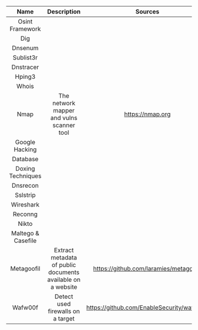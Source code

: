 |        Name        |                         Description                         |                  Sources                  |
|:------------------:|:-----------------------------------------------------------:|:-----------------------------------------:|
|  Osint Framework   |                                                             |                                           |
|        Dig         |                                                             |                                           |
|      Dnsenum       |                                                             |                                           |
|     Sublist3r      |                                                             |                                           |
|     Dnstracer      |                                                             |                                           |
|       Hping3       |                                                             |                                           |
|       Whois        |                                                             |                                           |
|        Nmap        |          The network mapper and vulns scanner tool          |             https://nmap.org              |
|   Google Hacking   |                                                             |                                           |
|      Database      |                                                             |                                           |
| Doxing Techniques  |                                                             |                                           |
|      Dnsrecon      |                                                             |                                           |
|      Sslstrip      |                                                             |                                           |
|     Wireshark      |                                                             |                                           |
|      Reconng       |                                                             |                                           |
|       Nikto        |                                                             |                                           |
| Maltego & Casefile |                                                             |                                           |
|     Metagoofil     | Extract metadata of public documents available on a website |  https://github.com/laramies/metagoofil   |
|      Wafw00f       |              Detect used firewalls on a target              | https://github.com/EnableSecurity/wafw00f |
